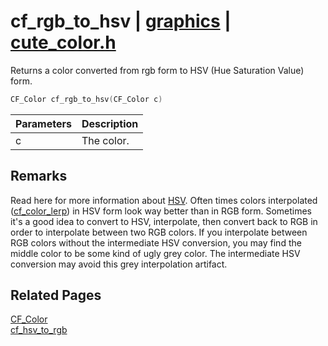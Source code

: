 # cf_rgb_to_hsv | [graphics](https://github.com/RandyGaul/cute_framework/blob/master/docs/graphics_readme.md) | [cute_color.h](https://github.com/RandyGaul/cute_framework/blob/master/include/cute_color.h)

Returns a color converted from rgb form to HSV (Hue Saturation Value) form.

```cpp
CF_Color cf_rgb_to_hsv(CF_Color c)
```

Parameters | Description
--- | ---
c | The color.

## Remarks

Read here for more information about [HSV](https://en.wikipedia.org/wiki/HSL_and_HSV). Often times colors interpolated ([cf_color_lerp](https://github.com/RandyGaul/cute_framework/blob/master/docs/graphics/cf_color_lerp.md)) in HSV form
look way better than in RGB form. Sometimes it's a good idea to convert to HSV, interpolate, then convert back to RGB in order to interpolate
between two RGB colors. If you interpolate between RGB colors without the intermediate HSV conversion, you may find the middle color to be
some kind of ugly grey color. The intermediate HSV conversion may avoid this grey interpolation artifact.

## Related Pages

[CF_Color](https://github.com/RandyGaul/cute_framework/blob/master/docs/graphics/cf_color.md)  
[cf_hsv_to_rgb](https://github.com/RandyGaul/cute_framework/blob/master/docs/graphics/cf_hsv_to_rgb.md)  
